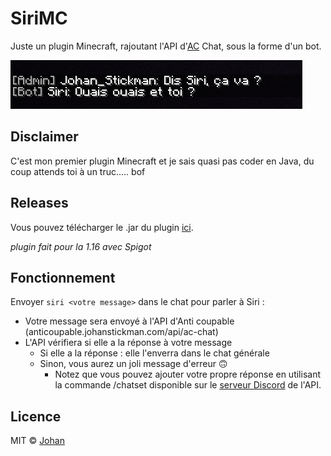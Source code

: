 # SiriMC

Juste un plugin Minecraft, rajoutant l'API d'[AC](https://anticoupable.johanstickman.com) Chat, sous la forme d'un bot.

![demo](./screen.png)

## Disclaimer

C'est mon premier plugin Minecraft et je sais quasi pas coder en Java, du coup attends toi à un truc..... bof


## Releases

Vous pouvez télécharger le .jar du plugin [ici](https://github.com/johan-perso/SiriMC/releases/latest).

*plugin fait pour la 1.16 avec Spigot*


## Fonctionnement

Envoyer `siri <votre message>` dans le chat pour parler à Siri :

- Votre message sera envoyé à l'API d'Anti coupable (anticoupable.johanstickman.com/api/ac-chat)
- L'API vérifiera si elle a la réponse à votre message
  - Si elle a la réponse : elle l'enverra dans le chat générale
  - Sinon, vous aurez un joli message d'erreur 🙃
    - Notez que vous pouvez ajouter votre propre réponse en utilisant la commande /chatset disponible sur le [serveur Discord](https://discord.gg/Fg8Ruzxnzp) de l'API.


## Licence

MIT © [Johan](https://johanstickman.com)
